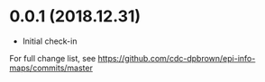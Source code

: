 # 0.0.1 (2018.12.31)

- Initial check-in

For full change list, see 
https://github.com/cdc-dpbrown/epi-info-maps/commits/master
